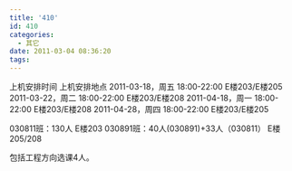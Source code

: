 ```yaml
---
title: '410'
id: 410
categories:
  - 其它
date: 2011-03-04 08:36:20
tags:
---
```


上机安排时间                          上机安排地点
2011-03-18，周五 18:00-22:00 E楼203/E楼205
2011-03-22，周二 18:00-22:00 E楼203/E楼208
2011-04-18，周一 18:00-22:00 E楼203/E楼208
2011-04-28，周四 18:00-22:00 E楼203/E楼205

030811班：130人     E楼203
030891班：40人(030891)+33人（030811）  E楼205/208

包括工程方向选课4人。